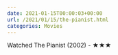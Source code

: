 ```yaml
---
date: 2021-01-15T00:00:03+00:00
url: /2021/01/15/the-pianist.html
categories: Movies
---
```

Watched The Pianist (2002) - ★★★




